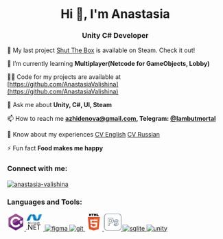 <h1 align="center">Hi 👋, I'm Anastasia</h1>
<h3 align="center">Unity C# Developer</h3>

🎲 My last project [Shut The Box](https://store.steampowered.com/app/3273730/Shut_the_Box/) is available on Steam. Check it out!

🌱 I’m currently learning **Multiplayer(Netcode for GameObjects, Lobby)**

👨‍💻 Code for my projects are available at [https://github.com/AnastasiaValishina](https://github.com/AnastasiaValishina)

💬 Ask me about **Unity, C#, UI, Steam**

📫 How to reach me **azhidenova@gmail.com, Telegram: [@Iambutmortal](https://t.me/Iambutmortal)**

📄 Know about my experiences [CV English](https://drive.google.com/file/d/1hsJX1Sr3kq1dfK3Q9gHr_qY8W0IhiXzI/view) [CV Russian](https://drive.google.com/file/d/1fG3I9Y1GFUSy2VVB4WSyBKISqoPADuyz/view)

⚡ Fun fact **Food makes me happy**

<h3 align="left">Connect with me:</h3>
<p align="left">
<a href="https://linkedin.com/in/anastasia-valishina" target="blank"><img align="center" src="https://raw.githubusercontent.com/rahuldkjain/github-profile-readme-generator/master/src/images/icons/Social/linked-in-alt.svg" alt="anastasia-valishina" height="30" width="40" /></a>
</p>

<h3 align="left">Languages and Tools:</h3>
<p align="left"> <a href="https://www.w3schools.com/cs/" target="_blank" rel="noreferrer"> <img src="https://raw.githubusercontent.com/devicons/devicon/master/icons/csharp/csharp-original.svg" alt="csharp" width="40" height="40"/> </a> <a href="https://dotnet.microsoft.com/" target="_blank" rel="noreferrer"> <img src="https://raw.githubusercontent.com/devicons/devicon/master/icons/dot-net/dot-net-original-wordmark.svg" alt="dotnet" width="40" height="40"/> </a> <a href="https://www.figma.com/" target="_blank" rel="noreferrer"> <img src="https://www.vectorlogo.zone/logos/figma/figma-icon.svg" alt="figma" width="40" height="40"/> </a> <a href="https://git-scm.com/" target="_blank" rel="noreferrer"> <img src="https://www.vectorlogo.zone/logos/git-scm/git-scm-icon.svg" alt="git" width="40" height="40"/> </a> <a href="https://www.w3.org/html/" target="_blank" rel="noreferrer"> <img src="https://raw.githubusercontent.com/devicons/devicon/master/icons/html5/html5-original-wordmark.svg" alt="html5" width="40" height="40"/> </a> <a href="https://www.photoshop.com/en" target="_blank" rel="noreferrer"> <img src="https://raw.githubusercontent.com/devicons/devicon/master/icons/photoshop/photoshop-line.svg" alt="photoshop" width="40" height="40"/> </a> <a href="https://www.sqlite.org/" target="_blank" rel="noreferrer"> <img src="https://www.vectorlogo.zone/logos/sqlite/sqlite-icon.svg" alt="sqlite" width="40" height="40"/> </a> <a href="https://unity.com/" target="_blank" rel="noreferrer"> <img src="https://www.vectorlogo.zone/logos/unity3d/unity3d-icon.svg" alt="unity" width="40" height="40"/> </a> </p>
